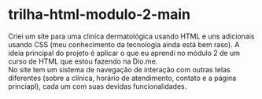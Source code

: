 # trilha-html-modulo-2-main
Criei um site para uma cliníca dermatológica usando HTML e uns adicionais usando CSS (meu conhecimento da tecnologia ainda está bem raso). A ideia principal do projeto é aplicar o que eu aprendi no módulo 2 de um curso de HTML que estou fazendo na Dio.me.   
No site tem um sistema de navegação de interação com outras telas diferentes (sobre a clínica, horário de atendimento, contato e a página princiapl), cada um com suas devidas funcionalidades. 
